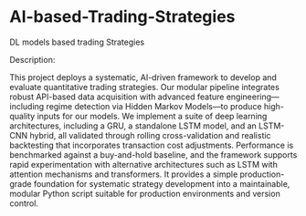 # AI-based-Trading-Strategies

DL models based trading Strategies

Description:  

This project deploys a systematic, AI-driven framework to develop and evaluate quantitative trading strategies. Our modular pipeline integrates robust API-based data acquisition with advanced feature engineering—including regime detection via Hidden Markov Models—to produce high-quality inputs for our models. We implement a suite of deep learning architectures, including a GRU, a standalone LSTM model, and an LSTM-CNN hybrid, all validated through rolling cross-validation and realistic backtesting that incorporates transaction cost adjustments. Performance is benchmarked against a buy-and-hold baseline, and the framework supports rapid experimentation with alternative architectures such as LSTM with attention mechanisms and transformers. It provides a simple production-grade foundation for systematic strategy development into a maintainable, modular Python script suitable for production environments and version control.
